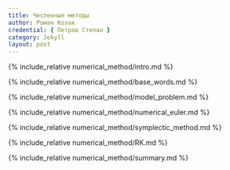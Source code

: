 ```yaml
---
title: Численные методы
author: Роман Козак
credential: { Петров Степан }
category: Jekyll
layout: post
---
```


<script src = "{{site.baseurl}}/assets/scripts/libs/p5.min.js"></script>
<script src = "{{site.baseurl}}/assets/scripts/libs/p5.scribble.js"></script>
<script src = "{{site.baseurl}}/assets/scripts/libs/math.js"></script>

<script src = "{{site.baseurl}}/assets/scripts/common/base_vis.js"> </script>
<script src = "{{site.baseurl}}/assets/scripts/common/sc_grid.js"> </script>
<script src = "{{site.baseurl}}/assets/scripts/common/energy.js"></script>
<script src = "{{site.baseurl}}/assets/scripts/common/main_vis.js"></script>
<script src = "{{site.baseurl}}/assets/scripts/common/color_scheme.js"></script>
<script src = "{{site.baseurl}}/assets/scripts/common/common_vis.js"></script>

<script src = "{{site.baseurl}}/assets/scripts/numerical_method/spring.js"></script>
<script src = "{{site.baseurl}}/assets/scripts/numerical_method/canon.js"></script>
<script src = "{{site.baseurl}}/assets/scripts/numerical_method/3_body.js"></script>

{% include_relative numerical_method/intro.md %}

{% include_relative numerical_method/base_words.md %}

{% include_relative numerical_method/model_problem.md %}

{% include_relative numerical_method/numerical_euler.md %}

{% include_relative numerical_method/symplectic_method.md %}

{% include_relative numerical_method/RK.md %}

{% include_relative numerical_method/summary.md %}
